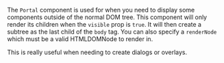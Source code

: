 The `Portal` component is used for when you need to display some components outside of the normal
DOM tree. This component will only render its children when the `visible` prop is `true`. It will
then create a subtree as the last child of the `body` tag. You can also specify a `renderNode` which
must be a valid HTMLDOMNode to render in.

This is really useful when needing to create dialogs or overlays.
